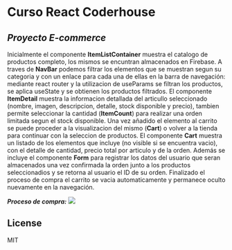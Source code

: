# Curso React Coderhouse
## _Proyecto E-commerce_

Inicialmente el componente **ItemListContainer** muestra el catalogo de productos completo, los mismos se encuntran almacenados en Firebase. 
A traves de **NavBar** podemos filtrar los elementos que se muestran segun su categoria y con un enlace para cada una de ellas en la barra de navegación: mediante react router y la utilizacion de useParams se filtran los productos, se aplica useState y se obtienen los productos filtrados.
El componente **ItemDetail** muestra la informacion detallada del articullo seleccionado (nombre, imagen, descripcion, detalle, stock disponible y precio), tambien permite seleccionar la cantidad (**ItemCount**) para realizar una orden limitada segun el stock disponible. 
Una vez añadido el elemento al carrito se puede proceder a la visualizacion del mismo (**Cart**) o volver a la tienda para continuar con la seleccion de productos.
El componente **Cart** muestra un listado de los elementos que incluye (no visible si se encuentra vacio), con el detalle de cantidad, precio total por articulo y de la orden. 
Además se incluye el componente **Form** para registrar los datos del usuario que seran almacenados una vez confirmada la orden junto a los productos seleccionadios y se retorna al usuario el ID de su orden. Finalizado el proceso de compra el carrito se vacia automaticamente y permanece oculto nuevamente en la navegación.


**_Proceso de compra:_**
![](https://github.com/DiegoAPaez/ReactCursoCoder/blob/1610d07a7a694bd3828ebc60b0dd65a79538deab/public/gif/e-commerce.gif)

## License

MIT
